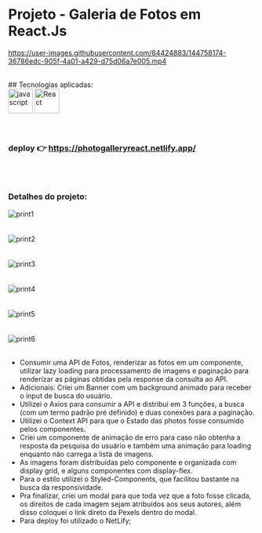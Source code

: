 # Projeto - Galeria de Fotos em React.Js


https://user-images.githubusercontent.com/84424883/144758174-36786edc-905f-4a01-a429-d75d06a7e005.mp4


<br>
## Tecnologias aplicadas:

<div style="display=inline-block">
<img src="https://cdn.iconscout.com/icon/free/png-256/javascript-2752148-2284965.png" alt="javascript"width="50px" height="50px" >
  <img src="https://cdn.jsdelivr.net/gh/devicons/devicon/icons/react/react-original-wordmark.svg" alt="React" width="50px" height="50px" >
 </div>
 <br><br>
 

### deploy 👉 https://photogalleryreact.netlify.app/
<br><br>
### Detalhes do projeto:
![print1](https://user-images.githubusercontent.com/84424883/144758806-be20ace5-a1b8-430f-90f8-ff5b1c0516c6.png)
<br><br><br>
![print2](https://user-images.githubusercontent.com/84424883/144758818-0c56e1fb-438d-40fe-a596-46345a7778ee.png)
<br><br><br>
![print3](https://user-images.githubusercontent.com/84424883/144758825-bf3446bf-a84c-447b-9e03-3ebe42200ade.png)
<br><br><br>
![print4](https://user-images.githubusercontent.com/84424883/144758839-47b7185c-639a-42a5-bf3f-058a40ffc1e7.png)
<br><br><br>
![print5](https://user-images.githubusercontent.com/84424883/144758841-b296a387-b6a2-4b8e-8564-df657f26b5e4.png)
<br><br><br>
![print6](https://user-images.githubusercontent.com/84424883/144758850-d25e14bd-4e01-4697-9e41-657ac7e8affd.png)
<br><br>


- Consumir uma API de Fotos, renderizar as fotos em um componente, utilizar lazy loading para processamento de imagens e paginação para renderizar as páginas obtidas pela response da consulta ao API.
- Adicionais: Criei um Banner com um background animado para receber o input de busca do usuário.
- Utilizei o Axios para consumir a API e distribui em 3 funções, a busca (com um termo padrão pré definido) e duas conexões para a paginação.
- Utilizei o Context API para que o Estado das photos fosse consumido pelos componentes.
- Criei um componente de animação de erro para caso não obtenha a resposta da pesquisa do usuário e também uma animação para loading enquanto não carrega a lista de imagens.
- As imagens foram distribuídas pelo componente e organizada com display grid, e alguns componentes com display-flex.
- Para o estilo utilizei o Styled-Components, que facilitou bastante na busca da responsividade.
- Pra finalizar, criei um modal para que toda vez que a foto fosse clicada, os direitos de cada imagem sejam atribuídos aos seus autores, além disso coloquei o link direto da Pexels dentro do modal.
- Para deploy foi utilizado o NetLify;

